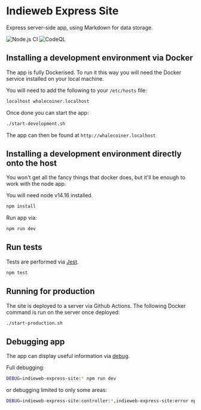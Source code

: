 # Indieweb Express Site

Express server-side app, using Markdown for data storage.


![Node.js CI](https://github.com/whalecoiner/indieweb-express-site/workflows/Node.js%20CI/badge.svg) ![CodeQL](https://github.com/whalecoiner/indieweb-express-site/workflows/CodeQL/badge.svg)

## Installing a development environment via Docker

The app is fully Dockerised. To run it this way you will need the Docker service installed on your local machine.

You will need to add the following to your `/etc/hosts` file:

```bash
localhost whalecoiner.localhost
```

Once done you can start the app:

```bash
./start-development.sh
```

The app can then be found at `http://whalecoiner.localhost`

## Installing a development environment directly onto the host

You won't get all the fancy things that docker does, but it'll be enough to work with the node app.

You will need node v14.16 installed.

```bash
npm install
```

Run app via:

```bash
npm run dev
```

## Run tests

Tests are performed via [Jest](https://www.npmjs.com/package/jest).

```bash
npm test
```

## Running for production

The site is deployed to a server via Github Actions. The following Docker command is run on the server once deployed:

```bash
./start-production.sh
```

## Debugging app

The app can display useful information via [debug](https://www.npmjs.com/package/debug).

Full debugging:

```bash
DEBUG=indieweb-express-site:* npm run dev
```

or debugging limited to only some areas:

```bash
DEBUG=indieweb-express-site:controller:*,indieweb-express-site:error npm run dev
```
